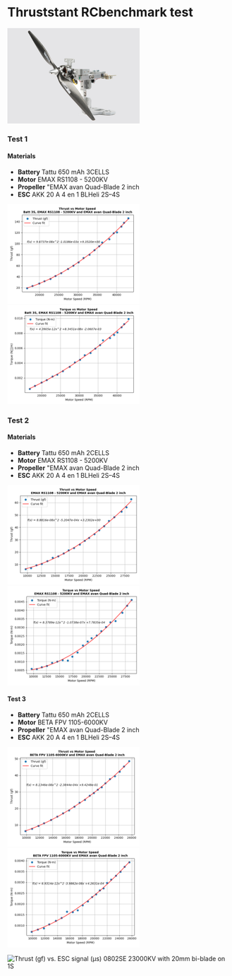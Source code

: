 # Thruststant RCbenchmark test

<img src="media/1580_RCbenchmark.jpg" alt="alt text" width="300">

### Test 1
#### Materials

* **Battery** Tattu 650 mAh 3CELLS
* **Motor** EMAX RS1108 - 5200KV 
* **Propeller** "EMAX avan Quad-Blade 2 inch
* **ESC** AKK 20 A 4 en 1 BLHeli 2S–4S

<img src="figures/Thrust_EMAXRS1108_EMAXavan2inch_3S.png" alt="alt text" width="300"> <img src="figures/Torque_EMAXRS1108_EMAXavan2inch_3S.png" alt="alt text" width="300">


### Test 2
#### Materials

* **Battery** Tattu 650 mAh 2CELLS
* **Motor** EMAX RS1108 - 5200KV 
* **Propeller** "EMAX avan Quad-Blade 2 inch
* **ESC** AKK 20 A 4 en 1 BLHeli 2S–4S

<img src="figures/Thrust_EMAXRS1108_EMAXavan2inch.png" alt="alt text" width="300"> <img src="figures/Torque_EMAXRS1108_EMAXavan2inch.png" alt="alt text" width="300">

#### Test 3

* **Battery** Tattu 650 mAh 2CELLS
* **Motor** BETA FPV 1105-6000KV
* **Propeller** "EMAX avan Quad-Blade 2 inch
* **ESC** AKK 20 A 4 en 1 BLHeli 2S–4S

<img src="figures/Thrust_BETAFPV1105_EMAXavan2inch.png" alt="alt text" width="300"> <img src="figures/Torque_BETAFPV1105_EMAXavan2inch.png" alt="alt text" width="300">

<img src="figures/Thrust (gf) vs. ESC signal (µs) 0802SE 23000KV with 20mm bi-blade on 1S.pdf" alt="Thrust (gf) vs. ESC signal (µs) 0802SE 23000KV with 20mm bi-blade on 1S" width="300"> 

